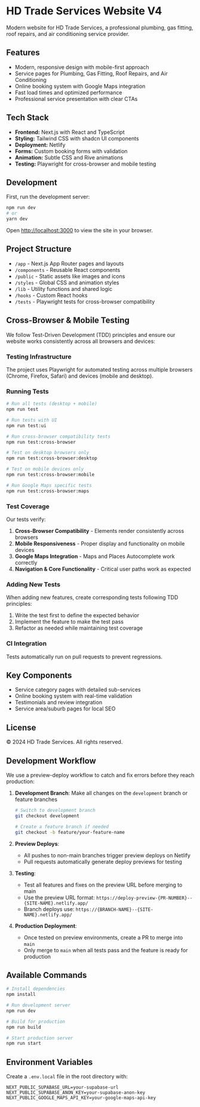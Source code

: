 # HD Trade Services Website V4

Modern website for HD Trade Services, a professional plumbing, gas fitting, roof repairs, and air conditioning service provider.

## Features

- Modern, responsive design with mobile-first approach
- Service pages for Plumbing, Gas Fitting, Roof Repairs, and Air Conditioning
- Online booking system with Google Maps integration
- Fast load times and optimized performance
- Professional service presentation with clear CTAs

## Tech Stack

- **Frontend:** Next.js with React and TypeScript
- **Styling:** Tailwind CSS with shadcn UI components
- **Deployment:** Netlify
- **Forms:** Custom booking forms with validation
- **Animation:** Subtle CSS and Rive animations
- **Testing:** Playwright for cross-browser and mobile testing

## Development

First, run the development server:

```bash
npm run dev
# or
yarn dev
```

Open [http://localhost:3000](http://localhost:3000) to view the site in your browser.

## Project Structure

- `/app` - Next.js App Router pages and layouts
- `/components` - Reusable React components
- `/public` - Static assets like images and icons
- `/styles` - Global CSS and animation styles
- `/lib` - Utility functions and shared logic
- `/hooks` - Custom React hooks
- `/tests` - Playwright tests for cross-browser compatibility

## Cross-Browser & Mobile Testing

We follow Test-Driven Development (TDD) principles and ensure our website works consistently across all browsers and devices:

### Testing Infrastructure

The project uses Playwright for automated testing across multiple browsers (Chrome, Firefox, Safari) and devices (mobile and desktop).

### Running Tests

```bash
# Run all tests (desktop + mobile)
npm run test

# Run tests with UI
npm run test:ui

# Run cross-browser compatibility tests
npm run test:cross-browser

# Test on desktop browsers only
npm run test:cross-browser:desktop

# Test on mobile devices only
npm run test:cross-browser:mobile

# Run Google Maps specific tests
npm run test:cross-browser:maps
```

### Test Coverage

Our tests verify:

1. **Cross-Browser Compatibility** - Elements render consistently across browsers
2. **Mobile Responsiveness** - Proper display and functionality on mobile devices
3. **Google Maps Integration** - Maps and Places Autocomplete work correctly
4. **Navigation & Core Functionality** - Critical user paths work as expected

### Adding New Tests

When adding new features, create corresponding tests following TDD principles:

1. Write the test first to define the expected behavior
2. Implement the feature to make the test pass
3. Refactor as needed while maintaining test coverage

### CI Integration

Tests automatically run on pull requests to prevent regressions.

## Key Components

- Service category pages with detailed sub-services
- Online booking system with real-time validation
- Testimonials and review integration
- Service area/suburb pages for local SEO

## License

© 2024 HD Trade Services. All rights reserved.

## Development Workflow

We use a preview-deploy workflow to catch and fix errors before they reach production:

1. **Development Branch**: Make all changes on the `development` branch or feature branches
   ```bash
   # Switch to development branch
   git checkout development
   
   # Create a feature branch if needed
   git checkout -b feature/your-feature-name
   ```

2. **Preview Deploys**: 
   - All pushes to non-main branches trigger preview deploys on Netlify
   - Pull requests automatically generate deploy previews for testing

3. **Testing**:
   - Test all features and fixes on the preview URL before merging to main
   - Use the preview URL format: `https://deploy-preview-{PR-NUMBER}--{SITE-NAME}.netlify.app/`
   - Branch deploys use: `https://{BRANCH-NAME}--{SITE-NAME}.netlify.app/`

4. **Production Deployment**:
   - Once tested on preview environments, create a PR to merge into `main`
   - Only merge to `main` when all tests pass and the feature is ready for production

## Available Commands

```bash
# Install dependencies
npm install

# Run development server
npm run dev

# Build for production
npm run build

# Start production server
npm run start
```

## Environment Variables

Create a `.env.local` file in the root directory with:

```
NEXT_PUBLIC_SUPABASE_URL=your-supabase-url
NEXT_PUBLIC_SUPABASE_ANON_KEY=your-supabase-anon-key
NEXT_PUBLIC_GOOGLE_MAPS_API_KEY=your-google-maps-api-key
```

